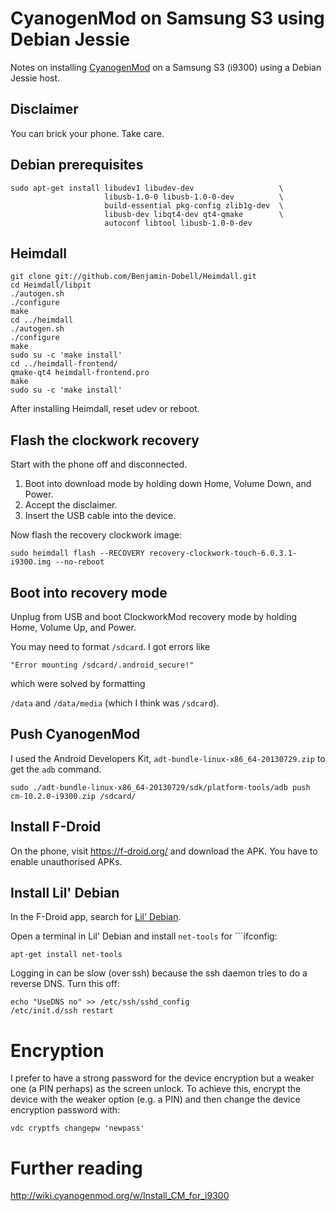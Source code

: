 # CyanogenMod on Samsung S3 using Debian Jessie

Notes on installing [CyanogenMod](http://www.cyanogenmod.org/) on a Samsung S3 (i9300) using a Debian Jessie host.

## Disclaimer

You can brick your phone. Take care.

## Debian prerequisites

    sudo apt-get install libudev1 libudev-dev                   \
                         libusb-1.0-0 libusb-1.0-0-dev          \
                         build-essential pkg-config zlib1g-dev  \
                         libusb-dev libqt4-dev qt4-qmake        \
                         autoconf libtool libusb-1.0-0-dev

## Heimdall

    git clone git://github.com/Benjamin-Dobell/Heimdall.git
    cd Heimdall/libpit
    ./autogen.sh
    ./configure
    make
    cd ../heimdall
    ./autogen.sh
    ./configure
    make
    sudo su -c 'make install'
    cd ../heimdall-frontend/
    qmake-qt4 heimdall-frontend.pro
    make
    sudo su -c 'make install'

After installing Heimdall, reset udev or reboot.

## Flash the clockwork recovery

Start with the phone off and disconnected.

1. Boot into download mode by holding down Home,  Volume Down, and Power.
2. Accept the disclaimer.
3. Insert the USB cable into the device.

Now flash the recovery clockwork image:

    sudo heimdall flash --RECOVERY recovery-clockwork-touch-6.0.3.1-i9300.img --no-reboot

## Boot into recovery mode

Unplug from USB and boot ClockworkMod recovery mode by holding Home, Volume Up, and Power.

You may need to format ```/sdcard```. I got errors like

    "Error mounting /sdcard/.android_secure!"

which were solved by formatting

```/data``` and ```/data/media``` (which I think was ```/sdcard```).

## Push CyanogenMod

I used the Android Developers Kit, ```adt-bundle-linux-x86_64-20130729.zip``` to get the ```adb``` command.

    sudo ./adt-bundle-linux-x86_64-20130729/sdk/platform-tools/adb push cm-10.2.0-i9300.zip /sdcard/

## Install F-Droid

On the phone, visit https://f-droid.org/ and download the APK. You have to enable unauthorised APKs.

## Install Lil' Debian

In the F-Droid app, search for
[Lil' Debian](https://f-droid.org/repository/browse/?fdfilter=debian&fdid=info.guardianproject.lildebi).

Open a terminal in Lil' Debian and install ```net-tools``` for ```ifconfig:

    apt-get install net-tools

Logging in can be slow (over ssh) because the ssh daemon tries to do a reverse DNS. Turn this off:

    echo "UseDNS no" >> /etc/ssh/sshd_config
    /etc/init.d/ssh restart

# Encryption

I prefer to have a strong password for the device encryption but
a weaker one (a PIN perhaps) as the screen unlock. To achieve this,
encrypt the device with the weaker option (e.g. a PIN) and then change
the device encryption password with:

    vdc cryptfs changepw 'newpass'

# Further reading

http://wiki.cyanogenmod.org/w/Install_CM_for_i9300
